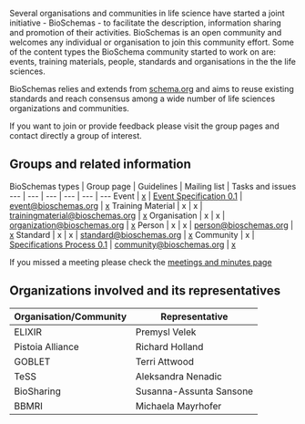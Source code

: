 Several organisations and communities in life science have started a joint initiative - BioSchemas - to facilitate the description, information sharing and promotion of their activities. BioSchemas is an open community and welcomes any individual or organisation to join this community effort. Some of the content types the BioSchema community started to work on are: events, training materials, people, standards and organisations in the the life sciences.

BioSchemas relies and extends from [schema.org](http://schema.org) and aims to reuse existing standards and reach consensus among a wide number of life sciences organizations and communities.

If you want to join or provide feedback please visit the group pages and contact directly a group of interest.


## Groups and related information

BioSchemas types | Group page | Guidelines | Mailing list | Tasks and issues
--- | --- | --- | --- | --- | ---
Event | [x](https://github.com/BioSchemas/bioschemas/wiki/Event-Group) | [Event Specification 0.1](https://docs.google.com/document/d/1CzE_EGDp_II7skKCUFzZUQ7ZSkImkwcEPiQJVpX8YNk/edit?usp=sharing) | event@bioschemas.org | [x](https://github.com/BioSchemas/bioschemas/labels/type%3A%20event)
Training Material | x | x | trainingmaterial@bioschemas.org | [x](https://github.com/BioSchemas/bioschemas/labels/type%3A%20training%20material)
Organisation | x | x | organization@bioschemas.org | [x](https://github.com/BioSchemas/bioschemas/labels/type%3A%20organisation)
Person | x | x | person@bioschemas.org | [x](https://github.com/BioSchemas/bioschemas/labels/type%3A%20person)
Standard | x | x | standard@bioschemas.org | [x](https://github.com/BioSchemas/bioschemas/labels/type%3A%20standard)
Community | x | [Specifications Process 0.1](https://docs.google.com/document/d/1eDHBfw6frl9xAjIduLYRwcqUY3jehfzJ-xSKCc1nSsc/edit?usp=sharing) | community@bioschemas.org | [x](https://github.com/BioSchemas/bioschemas/labels/type%3A%20community)

If you missed a meeting please check the [meetings and minutes page](https://github.com/BioSchemas/bioschemas/wiki/Meetings-and-minutes)

## Organizations involved and its representatives

Organisation/Community | Representative
--- | --- 
ELIXIR | Premysl Velek
Pistoia Alliance | Richard Holland
GOBLET | Terri Attwood
TeSS | Aleksandra Nenadic
BioSharing | Susanna-Assunta Sansone
BBMRI | Michaela Mayrhofer

